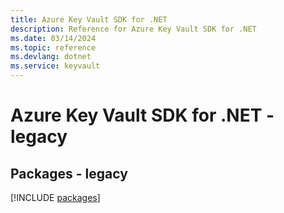 ```yaml
---
title: Azure Key Vault SDK for .NET
description: Reference for Azure Key Vault SDK for .NET
ms.date: 03/14/2024
ms.topic: reference
ms.devlang: dotnet
ms.service: keyvault
---
```

# Azure Key Vault SDK for .NET - legacy
## Packages - legacy
[!INCLUDE [packages](key-vault-index.md)]